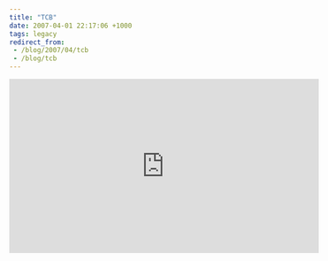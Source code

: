 ```yaml
---
title: "TCB"
date: 2007-04-01 22:17:06 +1000
tags: legacy
redirect_from:
 - /blog/2007/04/tcb
 - /blog/tcb
---
```

<iframe width="560" height="315" src="https://www.youtube.com/embed/M5txHN4EuOc?start=47" frameborder="0" allow="autoplay; encrypted-media" allowfullscreen></iframe>

